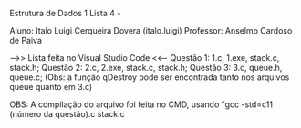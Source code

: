 Estrutura de Dados 1
Lista 4 - 

Aluno: Italo Luigi Cerqueira Dovera (italo.luigi)
Professor: Anselmo Cardoso de Paiva

-->> Lista feita no Visual Studio Code <<--
Questão 1: 1.c, 1.exe, stack.c, stack.h;
Questão 2: 2.c, 2.exe, stack.c, stack.h;
Questão 3: 3.c, queue.h, queue.c; (Obs: a função qDestroy pode ser encontrada tanto nos arquivos queue quanto em 3.c)

OBS: A compilação do arquivo foi feita no CMD, usando "gcc -std=c11 (número da questão).c stack.c



